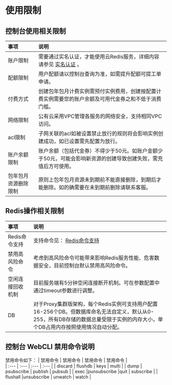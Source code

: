 # 使用限制

##  控制台使用相关限制

|  事项 |  说明  |
| :--- | :---  |
|  账户限制	|  需要通过实名认证，才能使用云Redis服务，详细内容请参见 [实名认证](https://docs.jdcloud.com/cn/real-name-verification/introduction) 。|  
|  配额限制	|  用户配额请以控制台查询为准，如需提升配额可提工单申请。|  
|  付费方式	|   创建包年包月计费实例需预付实例费用，创建按配置计费实例需要您的账户余额及可用代金券之和不低于消费门槛。|  
|  网络限制	|  公有云采用VPC管理各服务的网络安全，支持相同VPC访问。|  
|  acl限制	|  子网关联的acl如被设置禁止放行的规则将会影响实例创建成功，如已设置需先配置为放行。|  
|  账户余额限制	|  账户余额（包括代金券）不得少于50元。如账户金额少于50元，可能会影响新资源的创建导致创建失败，需充值后方可使用。|  
|  包年包月资源删除限制	|  原则上包年包月资源未到期前不能直接删除，到期后才能删除。如的确需要在未到期前删除请联系客服。|  


##  Redis操作相关限制

|  事项 |  说明  |
| :--- | :---  |
|  Redis命令支持	|  支持命令见：   [Redis命令支持](../Introduction/Command-Supported.md)		|  
|  禁用高风险命令|  考虑到高风险命令可能带来影响Redis服务性能、危害数据安全，目前控制台默认禁用高风险命令。|  
|  空闲连接回收机制	|  目前服务端有5分钟空闲连接断开机制。可在参数配置中通过timeout参数进行调整。  |  
|  DB	|  对于Proxy集群版架构，每个Redis实例可支持用户配置16-256个DB。但数据库命名无法自定义，默认从0-255，所有DB存储的数据总量受限于实例的内存大小，单个DB占用内存按照使用情况自动分配。|  

##  控制台 WebCLI 禁用命令说明
禁用命令如下：
|  禁用命令 |    禁用命令 |    禁用命令 |    禁用命令 |  
| :--- | :--- | :--- | :--- |
| discard | flushdb  | keys  | multi  |
| dump | psubscribe  | publish | pubsub  |
| exec  |punsubscribe  |quit  | subscribe  |
| flushall  |unsubscribe  | unwatch  | watch  |











